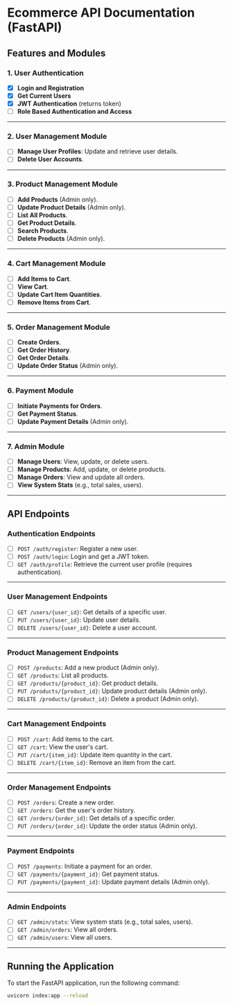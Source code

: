 # Ecommerce API Documentation (FastAPI)

## Features and Modules

### 1. User Authentication

- [x] **Login and Registration**
- [x] **Get Current Users**
- [x] **JWT Authentication** (returns token)
- [ ] **Role Based Authentication and Access**

---

### 2. User Management Module

- [ ] **Manage User Profiles**: Update and retrieve user details.
- [ ] **Delete User Accounts**.

---

### 3. Product Management Module

- [ ] **Add Products** (Admin only).
- [ ] **Update Product Details** (Admin only).
- [ ] **List All Products**.
- [ ] **Get Product Details**.
- [ ] **Search Products**.
- [ ] **Delete Products** (Admin only).

---

### 4. Cart Management Module

- [ ] **Add Items to Cart**.
- [ ] **View Cart**.
- [ ] **Update Cart Item Quantities**.
- [ ] **Remove Items from Cart**.

---

### 5. Order Management Module

- [ ] **Create Orders**.
- [ ] **Get Order History**.
- [ ] **Get Order Details**.
- [ ] **Update Order Status** (Admin only).

---

### 6. Payment Module

- [ ] **Initiate Payments for Orders**.
- [ ] **Get Payment Status**.
- [ ] **Update Payment Details** (Admin only).

---

### 7. Admin Module

- [ ] **Manage Users**: View, update, or delete users.
- [ ] **Manage Products**: Add, update, or delete products.
- [ ] **Manage Orders**: View and update all orders.
- [ ] **View System Stats** (e.g., total sales, users).

---

## API Endpoints

### Authentication Endpoints

- [ ] `POST /auth/register`: Register a new user.
- [ ] `POST /auth/login`: Login and get a JWT token.
- [ ] `GET /auth/profile`: Retrieve the current user profile (requires authentication).

---

### User Management Endpoints

- [ ] `GET /users/{user_id}`: Get details of a specific user.
- [ ] `PUT /users/{user_id}`: Update user details.
- [ ] `DELETE /users/{user_id}`: Delete a user account.

---

### Product Management Endpoints

- [ ] `POST /products`: Add a new product (Admin only).
- [ ] `GET /products`: List all products.
- [ ] `GET /products/{product_id}`: Get product details.
- [ ] `PUT /products/{product_id}`: Update product details (Admin only).
- [ ] `DELETE /products/{product_id}`: Delete a product (Admin only).

---

### Cart Management Endpoints

- [ ] `POST /cart`: Add items to the cart.
- [ ] `GET /cart`: View the user's cart.
- [ ] `PUT /cart/{item_id}`: Update item quantity in the cart.
- [ ] `DELETE /cart/{item_id}`: Remove an item from the cart.

---

### Order Management Endpoints

- [ ] `POST /orders`: Create a new order.
- [ ] `GET /orders`: Get the user's order history.
- [ ] `GET /orders/{order_id}`: Get details of a specific order.
- [ ] `PUT /orders/{order_id}`: Update the order status (Admin only).

---

### Payment Endpoints

- [ ] `POST /payments`: Initiate a payment for an order.
- [ ] `GET /payments/{payment_id}`: Get payment status.
- [ ] `PUT /payments/{payment_id}`: Update payment details (Admin only).

---

### Admin Endpoints

- [ ] `GET /admin/stats`: View system stats (e.g., total sales, users).
- [ ] `GET /admin/orders`: View all orders.
- [ ] `GET /admin/users`: View all users.

---

## Running the Application

To start the FastAPI application, run the following command:

```bash
uvicorn index:app --reload
```
